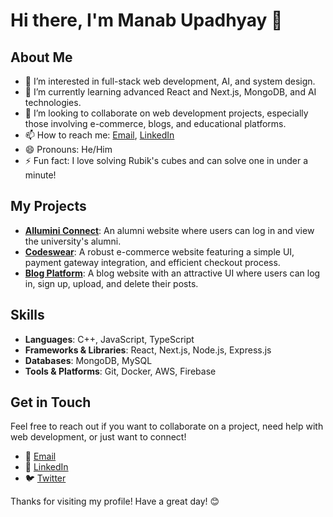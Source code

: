 # Hi there, I'm Manab Upadhyay 👋

## About Me
- 👀 I’m interested in full-stack web development, AI, and system design.
- 🌱 I’m currently learning advanced React and Next.js, MongoDB, and AI technologies.
- 💞️ I’m looking to collaborate on web development projects, especially those involving e-commerce, blogs, and educational platforms.
- 📫 How to reach me: [Email](mailto:manabupadhyay123@gmail.com), [LinkedIn](http://www.linkedin.com/in/manab-upadhyay-795075262)
- 😄 Pronouns: He/Him
- ⚡ Fun fact: I love solving Rubik's cubes and can solve one in under a minute!

## My Projects
- **[Allumini Connect](https://github.com/AyushKaithwas/alumni-website-client)**: An alumni website where users can log in and view the university's alumni.
- **[Codeswear](https://codeswear1-theta.vercel.app/)**: A robust e-commerce website featuring a simple UI, payment gateway integration, and efficient checkout process.
- **[Blog Platform](https://blog-psi-lovat-28.vercel.app/)**: A blog website with an attractive UI where users can log in, sign up, upload, and delete their posts.

## Skills
- **Languages**: C++, JavaScript, TypeScript
- **Frameworks & Libraries**: React, Next.js, Node.js, Express.js
- **Databases**: MongoDB, MySQL
- **Tools & Platforms**: Git, Docker, AWS, Firebase

## Get in Touch
Feel free to reach out if you want to collaborate on a project, need help with web development, or just want to connect!

- 📧 [Email](mailto:manabupadhyay123@gmail.com)
- 💼 [LinkedIn](http://www.linkedin.com/in/manab-upadhyay-795075262)
- 🐦 [Twitter](https://twitter.com/manab_upadhyay)

Thanks for visiting my profile! Have a great day! 😊
